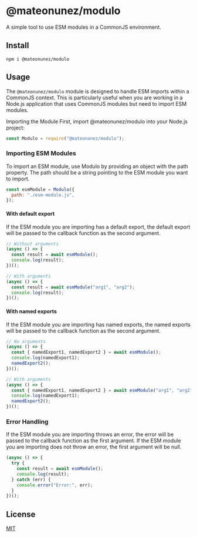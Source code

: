 # @mateonunez/modulo

A simple tool to use ESM modules in a CommonJS environment.

## Install

```
npm i @mateonunez/modulo
```

## Usage

The `@mateonunez/modulo` module is designed to handle ESM imports within a CommonJS context. This is particularly useful when you are working in a Node.js application that uses CommonJS modules but need to import ESM modules.

Importing the Module
First, import @mateonunez/modulo into your Node.js project:

```js
const Modulo = require("@mateonunez/modulo");
```

### Importing ESM Modules

To import an ESM module, use Modulo by providing an object with the path property. The path should be a string pointing to the ESM module you want to import.

```js
const esmModule = Modulo({
  path: "./esm-module.js",
});
```

#### With default export

If the ESM module you are importing has a default export, the default export will be passed to the callback function as the second argument.

```js
// Without arguments
(async () => {
  const result = await esmModule();
  console.log(result);
})();

// With arguments
(async () => {
  const result = await esmModule("arg1", "arg2");
  console.log(result);
})();
```

#### With named exports

If the ESM module you are importing has named exports, the named exports will be passed to the callback function as the second argument.

```js
// No arguments
(async () => {
  const { namedExport1, namedExport2 } = await esmModule();
  console.log(namedExport1);
  namedExport2();
})();

// With arguments
(async () => {
  const { namedExport1, namedExport2 } = await esmModule("arg1", "arg2");
  console.log(namedExport1);
  namedExport2();
})();
```

### Error Handling

If the ESM module you are importing throws an error, the error will be passed to the callback function as the first argument. If the ESM module you are importing does not throw an error, the first argument will be null.

```js
(async () => {
  try {
    const result = await esmModule();
    console.log(result);
  } catch (err) {
    console.error("Error:", err);
  }
})();
```

## License

[MIT](./LICENSE)
